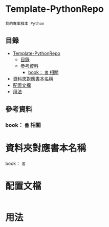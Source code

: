 # Template-PythonRepo

```
我的專案樣本 Python
```

## 目錄

- [Template-PythonRepo](#template-pythonrepo)
	- [目錄](#目錄)
	- [參考資料](#參考資料)
		- [book： `書` 相關](#book-書-相關)
- [資料夾對應書本名稱](#資料夾對應書本名稱)
- [配置文檔](#配置文檔)
- [用法](#用法)

## 參考資料

[]()

### book： `書` 相關

[]()

# 資料夾對應書本名稱

book： `書`


# 配置文檔

```
```

# 用法

```
```
